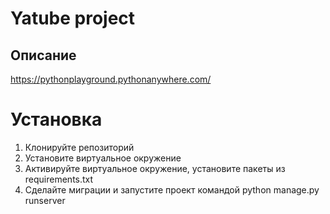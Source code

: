 # Yatube project

## Описание

https://pythonplayground.pythonanywhere.com/

# Установка

1. Клонируйте репозиторий
2. Установите виртуальное окружение
3. Активируйте виртуальное окружение, установите пакеты из requirements.txt
4. Сделайте миграции и запустите проект командой python manage.py runserver
